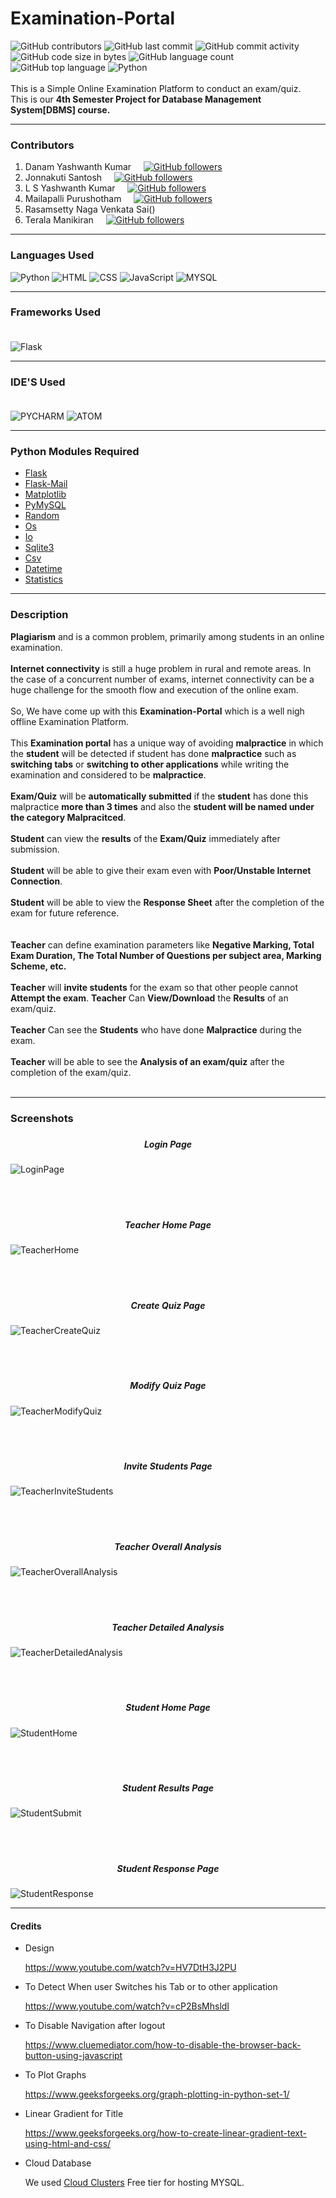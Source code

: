 # Examination-Portal

![GitHub contributors](https://img.shields.io/github/contributors/santoshjonnakuti/Examination-Portal)
![GitHub last commit](https://img.shields.io/github/last-commit/santoshjonnakuti/Examination-Portal)
![GitHub commit activity](https://img.shields.io/github/commit-activity/y/santoshjonnakuti/examination-portal)
![GitHub code size in bytes](https://img.shields.io/github/languages/code-size/santoshjonnakuti/Examination-Portal)
![GitHub language count](https://img.shields.io/github/languages/count/santoshjonnakuti/Examination-Portal)
![GitHub top language](https://img.shields.io/github/languages/top/SANTOSHJONNAKUTI/EXAMINATION-PORTAL?label=HTML&logo=HTML5)
![Python](https://img.shields.io/static/v1?label=Python&message=38.3%&color=blue&logo=Python)
<br/><br/>
This is a Simple Online Examination Platform to conduct an exam/quiz.<br/>
This is our **4th Semester Project for Database Management System[DBMS] course.**

---
### Contributors
1. Danam Yashwanth Kumar&nbsp;&nbsp;&nbsp;&nbsp; [![GitHub followers](https://img.shields.io/github/followers/yash07a?style=social)](https://github.com/yash07a) 
2. Jonnakuti Santosh&nbsp;&nbsp;&nbsp;&nbsp; [![GitHub followers](https://img.shields.io/github/followers/santoshjonnakuti?style=social)](https://github.com/Santoshjonnakuti) 
3. L S Yashwanth Kumar&nbsp;&nbsp;&nbsp;&nbsp; [![GitHub followers](https://img.shields.io/github/followers/24yashwanth?style=social)](https://github.com/24yashwanth) 
4. Mailapalli Purushotham&nbsp;&nbsp;&nbsp;&nbsp; [![GitHub followers](https://img.shields.io/github/followers/purus15987?style=social)](https://github.com/purus15987) 
5. Rasamsetty Naga Venkata Sai() &nbsp;&nbsp;&nbsp;&nbsp; 
6. Terala Manikiran&nbsp;&nbsp;&nbsp;&nbsp; [![GitHub followers](https://img.shields.io/github/followers/mani2002?style=social)](https://github.com/mani2002)
---
### Languages Used
![Python](https://img.shields.io/badge/Python-3776AB?style=for-the-badge&logo=python&logoColor=white)
![HTML](https://img.shields.io/badge/HTML5-E34F26?style=for-the-badge&logo=html5&logoColor=white)
![CSS](https://img.shields.io/badge/CSS3-1572B6?style=for-the-badge&logo=css3&logoColor=white)
![JavaScript](https://img.shields.io/badge/JavaScript-323330?style=for-the-badge&logo=javascript&logoColor=F7DF1E)
![MYSQL](https://img.shields.io/badge/MySQL-00000F?style=for-the-badge&logo=mysql&logoColor=white)

---
### Frameworks Used<br/><br/>
![Flask](https://img.shields.io/badge/Flask-000000?style=for-the-badge&logo=flask&logoColor=white)

---

### IDE'S Used<br/><br/>
![PYCHARM](https://img.shields.io/badge/PyCharm-000000.svg?&style=for-the-badge&logo=PyCharm&logoColor=white)
![ATOM](https://img.shields.io/badge/Atom-66595C?style=for-the-badge&logo=Atom&logoColor=white)

---
### Python Modules Required

- [Flask](https://pypi.org/project/Flask/)
- [Flask-Mail](https://pypi.org/project/Flask-Mail/)
- [Matplotlib](https://pypi.org/project/matplotlib/)
- [PyMySQL](https://pypi.org/project/PyMySQL/)
- [Random](https://docs.python.org/3/library/random.html)
- [Os](https://docs.python.org/3/library/os.html)
- [Io](https://docs.python.org/3/library/io.html)
- [Sqlite3](https://docs.python.org/3/library/sqlite3.html)
- [Csv](https://docs.python.org/3/library/csv.html)
- [Datetime](https://docs.python.org/3/library/datetime.html)
- [Statistics](https://docs.python.org/3/library/statistics.html)
---

### Description

**Plagiarism** and is a common problem, primarily among students in an online examination.<br/><br/>
**Internet connectivity** is still a huge problem in rural and remote areas. In the case of a concurrent number of exams, internet connectivity can be a huge challenge for the smooth flow and execution of the online exam.<br/><br/>
So, We have come up with this **Examination-Portal** which is a well nigh offline Examination Platform.<br/><br/>
This **Examination portal** has a unique way of avoiding **malpractice** in which the **student** will be detected if student has done **malpractice** such as **switching tabs** or **switching to other applications** while writing the examination and  considered to be **malpractice**.<br/><br/>
**Exam/Quiz** will be **automatically submitted** if the **student** has done this malpractice **more than 3 times** and also the **student will be named under the category Malpracitced**.<br/><br/>
**Student** can view the **results** of the **Exam/Quiz** immediately after submission.<br/><br/>
**Student** will be able to give their exam even with **Poor/Unstable Internet Connection**.<br/><br/>
**Student** will be able to view the **Response Sheet** after the completion of the exam for future reference.<br/><br/><br/>
**Teacher** can define examination parameters like **Negative Marking, Total Exam Duration, The Total Number of Questions per subject area, Marking Scheme, etc.**<br/><br/> 
**Teacher** will **invite students** for the exam so that other people cannot **Attempt the exam**.
**Teacher** Can **View/Download** the **Results** of an exam/quiz.<br/><br/>
**Teacher** Can see the **Students** who have done **Malpractice** during the exam.<br/><br/>
**Teacher** will be able to see the **Analysis of an exam/quiz** after the completion of the exam/quiz.<br/><br/>

---
### Screenshots

##### <h5 align="center">Login Page</h5>

![LoginPage](https://user-images.githubusercontent.com/61138723/118990084-34ff8900-b9a0-11eb-9c42-b0f2de61fc3d.jpg)

<br/><br/>
##### <h5 align="center">Teacher Home Page</h5>

![TeacherHome](https://user-images.githubusercontent.com/61138723/118990769-cc64dc00-b9a0-11eb-850b-dadb25bb38f0.png)

<br/><br/>
##### <h5 align="center">Create Quiz Page</h5>

![TeacherCreateQuiz](https://user-images.githubusercontent.com/61138723/118991267-354c5400-b9a1-11eb-96c2-45ee628b11ad.jpg)

<br/><br/>
##### <h5 align="center">Modify Quiz Page</h5>

![TeacherModifyQuiz](https://user-images.githubusercontent.com/61138723/118992248-169a8d00-b9a2-11eb-81b8-430f78cddb64.jpg)

<br/><br/>
##### <h5 align="center">Invite Students Page</h5>

![TeacherInviteStudents](https://user-images.githubusercontent.com/61138723/118992298-22864f00-b9a2-11eb-901c-1ba99dd72d64.jpg)

<br/><br/>
##### <h5 align="center">Teacher Overall Analysis</h5>

![TeacherOverallAnalysis](https://user-images.githubusercontent.com/61138723/118990993-fb7b4d80-b9a0-11eb-9c45-1f0b3b7566b4.jpg)

<br/><br/>
##### <h5 align="center">Teacher Detailed Analysis</h5>

![TeacherDetailedAnalysis](https://user-images.githubusercontent.com/61138723/118992114-f8cd2800-b9a1-11eb-972a-1736f97eafef.jpg)

<br/><br/>
##### <h5 align="center">Student Home Page</h5>

![StudentHome](https://user-images.githubusercontent.com/61138723/118992466-4c3f7600-b9a2-11eb-82a7-d44bf540b0d9.jpg)

<br/><br/>
##### <h5 align="center">Student Results Page</h5>

![StudentSubmit](https://user-images.githubusercontent.com/61138723/118992556-60837300-b9a2-11eb-96d1-506752bd38db.jpg)

<br/><br/>
##### <h5 align="center">Student Response Page</h5>

![StudentResponse](https://user-images.githubusercontent.com/61138723/118992601-6aa57180-b9a2-11eb-9ff4-2ef5590d8d5d.jpg)

---
#### Credits

- Design

    https://www.youtube.com/watch?v=HV7DtH3J2PU

- To Detect When user Switches his Tab or to other application

    https://www.youtube.com/watch?v=cP2BsMhsldI

- To Disable Navigation after logout

    https://www.cluemediator.com/how-to-disable-the-browser-back-button-using-javascript

- To Plot Graphs 

    https://www.geeksforgeeks.org/graph-plotting-in-python-set-1/

- Linear Gradient for Title

    https://www.geeksforgeeks.org/how-to-create-linear-gradient-text-using-html-and-css/
    
- Cloud Database

    We used [Cloud Clusters](https://www.cloudclusters.io/) Free tier for hosting MYSQL.
